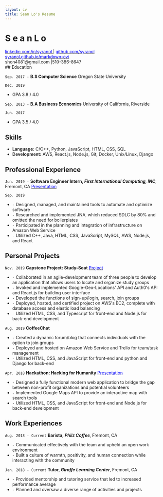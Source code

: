 ```yaml
--- 
layout: cv
title: Sean Lo's Resume
--- 
```


# S e a n     <span style="opacity:0;">        </span> L o


<div id="webaddress">
  <a href="https://www.linkedin.com/in/syranol"><font color="blue">linkedin.com/in/syranol </font></a>
  | <a href="https://github.com/syranol"><font color="blue">github.com/syranol</font></a>
</div>

<div id="webaddress">
  <a href="https://syranol.github.io/markdown-cv/"><font color="blue">syranol.github.io/markdown-cv/ </font></a>
</div>

<div id="webaddress">
<a>shon4081@gmail.com |510-386-8647 </a>
</div>
## Education

`Sep. 2017 -`
__B.S Computer Science__   Oregon State University

`Dec. 2019` 
- GPA 3.8 / 4.0

`Sep. 2013 -` 
__B.A Business Economics__   University of California, Riverside

`Jun. 2017`
- GPA 3.5 / 4.0

## Skills  
- __Language:__ C/C++, Python, JavaScript, HTML, CSS, SQL 
- __Development:__ AWS, React.js, Node.js, Git, Docker, Unix/Linux, Django   

## Professional Experience  
`Jun. 2019 -`
__Software Engineer Intern, *First International Computing, INC*__, Fremont, CA <a href="https://www.slideshare.net/slideshow/embed_code/key/8Q79mh33AwR0jS"> <font color="blue"> Presentation </font> </a>

`Sep. 2019` 
- `-` Designed, managed, and maintained tools to automate and optimize software
- `-` Researched and implemented JNA, which reduced SDLC by 80%
and omitted the need for boilerplates
- `-` Participated in the planning and integration of infrastructure on Amazon Web Service
- `-` Utilized C++, Java, HTML, CSS, JavaScript, MySQL, AWS, Node.js, and React

## Personal Projects

`Nov. 2019` 
__Capstone Project: Study-Seat__  <a href="https://github.com/syranol/Study-Seat"> <font color="blue"> Project </font> </a>

- `-` Collaborated in an agile-development team of three people to develop an application that allows users to locate and organize study groups
- `-` Invoked and implemented Google-Geo-Locations' API and Auth0's API and React.js for building user interface 
- `-` Developed the functions of sign-up/login, search, join groups 
- `-` Deployed, hosted, and certified project on AWS's EC2, complete with database access and elastic load balancing 
- `-` Utilized HTML, CSS, and Typescript for front-end and Node.js for back-end development

`Aug. 2019` 
__CoffeeChat__  

- `-` Created a dynamic forum/blog that connects individuals with the option to join groups 
- `-` Deployed and hosted on Amazon Web Service and Trello for team/task management 
- `-` Utilized HTML, CSS, and JavaScript for front-end and python and Django for back-end

`Apr. 2018` 
__Hackathon: Hacking for Humanity__  <a href="https://xd.adobe.com/view/48a66b77-5435-4eb8-4328-1f67f7a879dc-3e97/"> <font color="blue"> Presentation </font> </a>

- `-` Designed a fully functional modern web application to bridge the gap between non-profit organizations and potential volunteers 
- `-` Implemented Google Maps API to provide an interactive map with search tools 
- `-` Utilized HTML, CSS, and JavaScript for front-end and Node.js for back-end development

## Work Experiences  
`Aug. 2018 - Current` 
__Barista, *Philz Coffee*__, Fremont, CA  

- `-` Communicated effectively with the team and upheld an open work environment
- `-` Built a culture of warmth, positivity, and human connection while interacting with the community  

`Jan. 2018 - Current` 
__Tutor, *Giraffe Learning Center*__, Fremont, CA  

- `-` Provided mentorship and tutoring service that led to increased performance average
- `-` Planned and oversaw a diverse range of activities and projects

